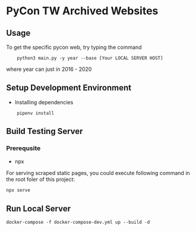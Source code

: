 # PyCon TW Archived Websites

## Usage

To get the specific pycon web, try typing the command

```
    python3 main.py -y year --base [Your LOCAL SERVER HOST]
```

where year can just in 2016 - 2020

## Setup Development Environment
- Installing dependencies
```
    pipenv install
```

## Build Testing Server

### Prerequsite
- npx

For serving scraped static pages, you could execute following command in the root foler of this project:
```bash
npx serve
```

## Run Local Server

```
docker-compose -f docker-compose-dev.yml up --build -d
```
